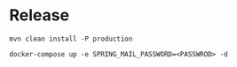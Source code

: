 # Release #
```
mvn clean install -P production
```

```
docker-compose up -e SPRING_MAIL_PASSWORD=<PASSWROD> -d
```


